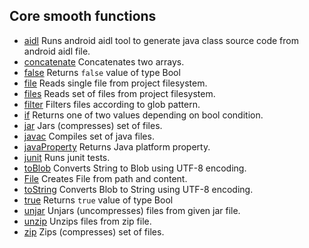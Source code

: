 Core smooth functions
---------------------

 * [aidl](api/aidl.md) Runs android aidl tool to generate java
class source code from android aidl file.
 * [concatenate](api/concatenate.md) Concatenates two arrays.
 * [false](api/false.md) Returns `false` value of type Bool
 * [file](api/file.md) Reads single file from project filesystem.
 * [files](api/files.md) Reads set of files from project filesystem.
 * [filter](api/filter.md) Filters files according to glob pattern.
 * [if](api/if.md) Returns one of two values depending on bool condition.
 * [jar](api/jar.md) Jars (compresses) set of files.
 * [javac](api/javac.md) Compiles set of java files.
 * [javaProperty](api/javaProperty.md) Returns Java platform property.
 * [junit](api/junit.md) Runs junit tests.
 * [toBlob](api/toBlob.md) Converts String to Blob using UTF-8 encoding.
 * [File](api/File.md) Creates File from path and content.
 * [toString](api/toString.md) Converts Blob to String using UTF-8 encoding.
 * [true](api/true.md) Returns `true` value of type Bool
 * [unjar](api/unjar.md) Unjars (uncompresses) files from given jar file.
 * [unzip](api/unzip.md) Unzips files from zip file.
 * [zip](api/zip.md) Zips (compresses) set of files.
